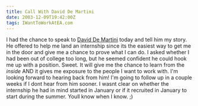 ```yaml
---
title: Call With David De Martini
date: 2003-12-09T19:42:00Z
tags: IWantToWorkAtEA.com
---
```

I had the chance to speak to [David De Martini][1] today and tell him my story. He offered to help me land an internship since its the easiest way to get me in the door and give me a chance to prove what I can do. I asked whether I had been out of college too long, but he seemed confident he could hook me up with a position. Sweet. It will give me the chance to learn from the *inside* AND it gives me exposure to the people I want to work with. I'm looking forward to hearing back from him! I'm going to follow up in a couple weeks if I dont hear from him sooner. I wasnt clear on whether the internship he had in mind started in January or if it recruited in January to start during the summer. Youll know when I know. ;)

 [1]: /a-quick-hello-with-david-de-martini.html

